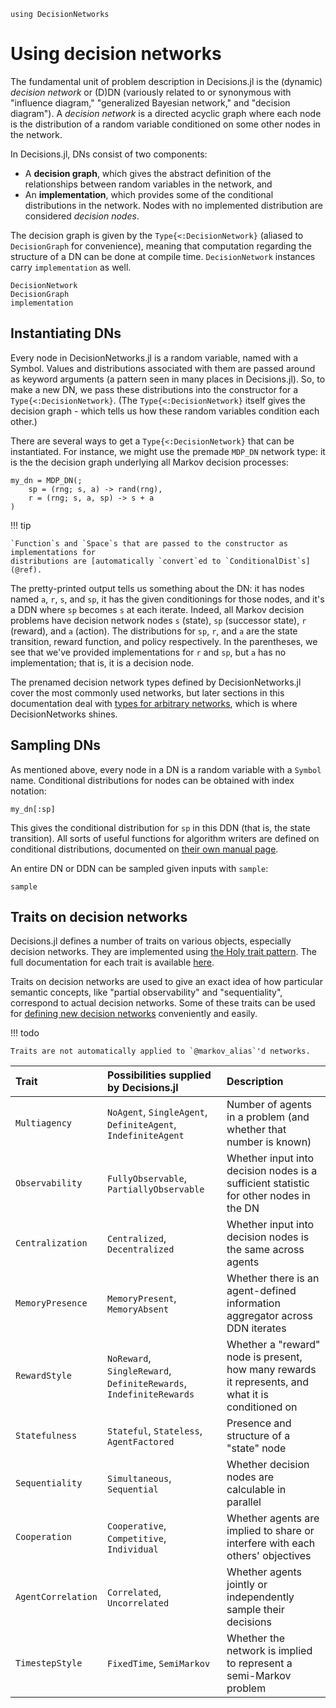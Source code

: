 ```@setup dns
using DecisionNetworks
```

# Using decision networks

The fundamental unit of problem description in Decisions.jl is the (dynamic) _decision
network_ or (D)DN (variously related to or synonymous with "influence diagram," "generalized
Bayesian network," and "decision diagram"). A _decision network_ is a directed acyclic graph
where each node is the distribution of a random variable conditioned on some other nodes in
the network. 

In Decisions.jl, DNs consist of two components:

* A **decision graph**, which gives the abstract definition of the relationships between
  random variables in the network, and 
* An **implementation**, which provides some of the conditional distributions in the network.
  Nodes with no implemented distribution are considered _decision nodes_. 

The decision graph is given by the `Type{<:DecisionNetwork}` (aliased to `DecisionGraph` for
convenience), meaning that computation regarding the structure of a DN can be done at
compile time. `DecisionNetwork` instances carry `implementation` as well.

```@docs
DecisionNetwork
DecisionGraph
implementation
```

## Instantiating DNs

Every node in DecisionNetworks.jl is a random variable, named with a Symbol. Values and
distributions associated with them are passed around as keyword arguments (a pattern seen in
many places in Decisions.jl). So, to make a new DN, we pass these distributions into the
constructor for a `Type{<:DecisionNetwork}`. (The `Type{<:DecisionNetwork}` itself gives the
decision graph - which tells us how these random variables condition each other.)

There are several ways to get a `Type{<:DecisionNetwork}` that can be instantiated. For
instance, we might use the premade `MDP_DN` network type: it is the the decision graph
underlying all Markov decision processes:


```@example dns
my_dn = MDP_DN(; 
    sp = (rng; s, a) -> rand(rng), 
    r = (rng; s, a, sp) -> s + a
)
```

!!! tip

    `Function`s and `Space`s that are passed to the constructor as implementations for 
    distributions are [automatically `convert`ed to `ConditionalDist`s](@ref).

The pretty-printed output tells us something about the DN: it has nodes named `a`, `r`, `s`,
and `sp`, it has the given conditionings for those nodes, and it's a DDN where `sp` becomes
`s` at each iterate. Indeed, all Markov decision problems have decision network nodes `s`
(state), `sp` (successor state), `r` (reward), and `a` (action). The distributions for `sp`,
`r`, and `a` are the state transition, reward function, and policy respectively. In the
parentheses, we see that we've provided implementations for `r` and `sp`, but `a` has no
implementation; that is, it is a decision node.

The prenamed decision network types defined by DecisionNetworks.jl cover the most commonly
used networks, but later sections in this documentation deal with [types for arbitrary
networks](@ref), which is where DecisionNetworks shines.


## Sampling DNs
As mentioned above, every node in a DN is a random variable with a `Symbol` name.
Conditional distributions for nodes can be obtained with index notation:

```@example dns
my_dn[:sp]
```

This gives the conditional distribution for `sp` in this DDN (that is, the state
transition). All sorts of useful functions for algorithm writers are defined on conditional
distributions, documented on [their own manual page](@ref).

An entire DN or DDN can be sampled given inputs with `sample`:

```@docs
sample
```

## Traits on decision networks

Decisions.jl defines a number of traits on various objects, especially decision networks.
They are implemented using [the Holy trait
pattern](https://discourse.julialang.org/t/holy-traits-vs-boolean-traits/111954). The full
documentation for each trait is available [here](@ref).

Traits on decision networks are used to give an exact idea of how particular semantic
concepts, like "partial observability" and "sequentiality", correspond to actual decision
networks. Some of these traits can be used for [defining new decision networks](@ref)
conveniently and easily.


!!! todo

    Traits are not automatically applied to `@markov_alias`'d networks.


| Trait              | Possibilities supplied by Decisions.jl                             | Description
| :----------------- | :----------------------------------------------------------------- | :------------------------------------------------------ |
| `Multiagency`      | `NoAgent`, `SingleAgent`, `DefiniteAgent`, `IndefiniteAgent`       | Number of agents in a problem (and whether that number is known)
| `Observability`    | `FullyObservable`, `PartiallyObservable`                           | Whether input into decision nodes is a sufficient statistic for other nodes in the DN
| `Centralization`   | `Centralized`, `Decentralized`                                     | Whether input into decision nodes is the same across agents
| `MemoryPresence`   | `MemoryPresent`, `MemoryAbsent`                                    | Whether there is an agent-defined information aggregator across DDN iterates
| `RewardStyle`      | `NoReward`, `SingleReward`, `DefiniteRewards`, `IndefiniteRewards` | Whether a "reward" node is present, how many rewards it represents, and what it is conditioned on
| `Statefulness`     | `Stateful`, `Stateless`, `AgentFactored`                           | Presence and structure of a "state" node
| `Sequentiality`    | `Simultaneous`, `Sequential`                                       | Whether decision nodes are calculable in parallel
| `Cooperation`      | `Cooperative`, `Competitive`, `Individual`                         | Whether agents are implied to share or interfere with each others' objectives
| `AgentCorrelation` | `Correlated`, `Uncorrelated`                                       | Whether agents jointly or independently sample their decisions
| `TimestepStyle`    | `FixedTime`, `SemiMarkov`                                          | Whether the network is implied to represent a semi-Markov problem
